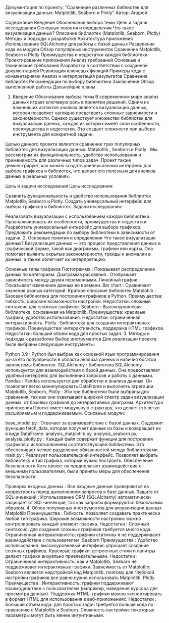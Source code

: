 Документация по проекту: "Сравнение различных библиотек для визуализации данных: Matplotlib, Seaborn и Plotly"
Автор: Андрей

Содержание
Введение
Обоснование выбора темы
Цель и задачи исследования
Основные понятия и определения
Что такое визуализация данных?
Описание библиотек (Matplotlib, Seaborn, Plotly)
Методы и подходы к разработке
Архитектура приложения
Использование SQLAlchemy для работы с базой данных
Разделение кода на модули
Обзор популярных инструментов
Сравнение Matplotlib, Seaborn и Plotly
Преимущества и недостатки каждой библиотеки
Проектирование приложения
Анализ требований
Основные и технические требования
Разработка в соответствии с созданной документацией
Реализация ключевых функций
Примеры кода с комментариями
Анализ и интерпретация результатов
Сравнение библиотек
Рекомендации по выбору библиотеки
Заключение
Обзор выполненной работы
Дальнейшие планы
1. Введение
Обоснование выбора темы
В современном мире анализ данных играет ключевую роль в принятии решений. Одним из важнейших аспектов анализа является визуализация данных, которая позволяет наглядно представить сложные зависимости и закономерности. Однако существует множество библиотек для визуализации данных, каждая из которых имеет свои особенности, преимущества и недостатки. Это создает сложности при выборе инструмента для конкретной задачи.

Целью данного проекта является сравнение трех популярных библиотек для визуализации данных: Matplotlib , Seaborn и Plotly . Мы рассмотрим их функциональность, удобство использования и применимость для различных типов задач. Проект также демонстрирует, как можно создать универсальный интерфейс для выбора графиков и библиотек, что делает его полезным для анализа данных в реальных условиях.

Цель и задачи исследования
Цель исследования:

Сравнить функциональность и удобство использования библиотек Matplotlib, Seaborn и Plotly.
Создать универсальный интерфейс для выбора графиков и библиотек.
Задачи исследования:

Реализовать визуализации с использованием каждой библиотеки.
Проанализировать их особенности, преимущества и недостатки.
Разработать универсальный интерфейс для выбора графиков.
Предложить рекомендации по выбору библиотеки в зависимости от задачи.
2. Основные понятия и определения
Что такое визуализация данных?
Визуализация данных — это процесс представления данных в графической форме, такой как диаграммы, графики или карты. Она помогает выявить скрытые закономерности, тренды и аномалии в данных, а также облегчает их интерпретацию.

Основные типы графиков
Гистограмма : Показывает распределение данных по категориям.
Диаграмма рассеяния : Отображает зависимость между двумя переменными.
Линейный график : Показывает изменение данных во времени.
Bar chart : Сравнивает значения разных категорий.
Краткое описание библиотек
Matplotlib :
Базовая библиотека для построения графиков в Python.
Преимущества: гибкость, широкие возможности настройки.
Недостатки: сложный синтаксис для сложных графиков.
Seaborn :
Высокоуровневая библиотека, основанная на Matplotlib.
Преимущества: красивые графики, удобство использования.
Недостатки: ограниченная интерактивность.
Plotly :
Библиотека для создания интерактивных графиков.
Преимущества: интерактивность, поддержка HTML-графиков.
Недостатки: больший объем кода для простых задач.
3. Методы и подходы к разработке
Выбор инструментов
Для реализации проекта были выбраны следующие инструменты:

Python 3.9 :
Python был выбран как основной язык программирования из-за его популярности в области анализа данных и наличия богатой экосистемы библиотек.
SQLAlchemy :
Библиотека SQLAlchemy используется для взаимодействия с базой данных. Она предоставляет удобный интерфейс для выполнения запросов и работы с данными.
Pandas :
Pandas используется для обработки и анализа данных. Он позволяет легко манипулировать DataFrame и выполнять агрегации.
Matplotlib, Seaborn, Plotly :
Эти три библиотеки были выбраны для сравнения, так как они охватывают широкий спектр задач визуализации данных: от базовых графиков до интерактивных диаграмм.
Архитектура приложения
Проект имеет модульную структуру, что делает его легко расширяемым и поддерживаемым. Основные модули:

base_model.py :
Отвечает за взаимодействие с базой данных.
Содержит функцию fetch_data, которая получает данные из базы и возвращает их в виде DataFrame.
analysis_matplotlib.py, analysis_seaborn.py, analysis_plotly.py :
Каждый файл содержит функции для построения графиков с использованием соответствующей библиотеки.
Это обеспечивает четкое разделение обязанностей между библиотеками.
main.py :
Реализует пользовательский интерфейс.
Позволяет выбрать библиотеку и тип графика, который нужно построить.
Обеспечение безопасности
Хотя проект не предполагает взаимодействие с внешними пользователями, были приняты меры для обеспечения безопасности:

Проверка входных данных :
Все входные данные проверяются на корректность перед выполнением запросов к базе данных.
Защита от SQL-инъекций :
Использование ORM (SQLAlchemy) автоматически защищает от SQL-инъекций, так как запросы формируются безопасным образом.
4. Обзор популярных инструментов для визуализации данных
Matplotlib
Преимущества :
Гибкость: позволяет создавать практически любой тип графика.
Широкие возможности настройки: можно контролировать каждый элемент графика.
Недостатки :
Сложный синтаксис: для создания сложных графиков требуется много кода.
Ограниченная интерактивность: графики статичны и не поддерживают взаимодействие с пользователем.
Seaborn
Преимущества :
Удобство использования: высокоуровневый интерфейс упрощает создание сложных графиков.
Красивые графики: встроенные стили и палитры делают графики визуально привлекательными.
Недостатки :
Ограниченная интерактивность: как и Matplotlib, Seaborn не поддерживает интерактивные графики.
Зависимость от Matplotlib: Seaborn является надстройкой над Matplotlib, поэтому для глубокой настройки графиков все равно нужно использовать Matplotlib.
Plotly
Преимущества :
Интерактивность: графики поддерживают взаимодействие с пользователем (например, наведение курсора для просмотра данных).
Поддержка HTML: графики можно экспортировать в формат HTML для использования в веб-приложениях.
Недостатки :
Больший объем кода: для простых задач требуется больше кода по сравнению с Matplotlib и Seaborn.
Сложность настройки: некоторые параметры могут быть менее интуитивными.
